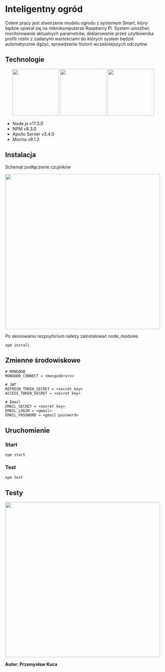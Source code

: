 # Inteligentny ogród

Celem pracy jest stworzenie modelu ogrodu z systemem Smart, który będzie opierał się na mikrokomputerze Raspberry Pi. System umożliwi: monitorowanie aktualnych parametrów, deklarowanie przez użytkownika profili roślin z zadanymi wartościami do których system będzie automatycznie dążyć, sprawdzenie historii wcześniejszych odczytów.

## Technologie

<p float="left" align="center">
  <img src="https://github.com/EvilDamage/SmartGarden-server/blob/main/docs/1200px-Node.js_logo.svg.png" height="150" />
  <img src="https://github.com/EvilDamage/SmartGarden-server/blob/main/docs/53402609-b97a2180-39ba-11e9-8100-812bab86357c.png" height="150" />
  <img src="https://github.com/EvilDamage/SmartGarden-server/blob/main/docs/1_BmORsbtFaWw0lyyfMtYd0Q.png" height="150" />
</p>

- Node.js v17.3.0
- NPM v8.3.0
- Apollo Server v3.4.0
- Mocha v9.1.3

## Instalacja

Schemat podłączenie czujników

<p float="left">
  <img src="https://github.com/EvilDamage/SmartGarden-server/blob/main/docs/Sketch_bb.jpg" height="500" />
</p>

Po skonowaniu rezpoytorium należy zainstalować node_modules

    npm install
    
## Zmienne środowiskowe

```` 
# MONGODB
MONGODB_CONNECT = <mongodb+srv>

# JWT
REFRESH_TOKEN_SECRET = <secret key>
ACCESS_TOKEN_SECRET = <secret key>

# Email
EMAIL_SECRET = <secret key>
EMAIL_LOGIN = <gmail>
EMAIL_PASSWORD = <gmail password>
```` 
## Uruchomienie

### Start

    npm start
    
### Test

    npm test
    
## Testy

<p float="left">
  <img src="https://github.com/EvilDamage/SmartGarden-server/blob/main/docs/tests.png" height="500" />
</p>


**Autor: Przemysław Kuca**
